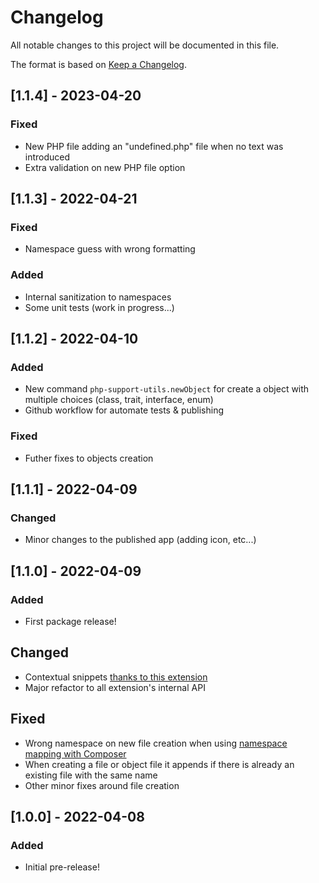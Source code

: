 # Changelog

All notable changes to this project will be documented in this file.

The format is based on [Keep a Changelog](https://keepachangelog.com/en/1.0.0/).

## [1.1.4] - 2023-04-20

### Fixed

- New PHP file adding an "undefined.php" file when no text was introduced
- Extra validation on new PHP file option

## [1.1.3] - 2022-04-21

### Fixed

- Namespace guess with wrong formatting

### Added

- Internal sanitization to namespaces
- Some unit tests (work in progress...)

## [1.1.2] - 2022-04-10

### Added

- New command `php-support-utils.newObject` for create a object with multiple choices (class, trait, interface, enum)
- Github workflow for automate tests & publishing

### Fixed

- Futher fixes to objects creation

## [1.1.1] - 2022-04-09

### Changed

- Minor changes to the published app (adding icon, etc...)

## [1.1.0] - 2022-04-09

### Added

- First package release!

## Changed

- Contextual snippets [thanks to this extension](https://marketplace.visualstudio.com/items?itemName=brpaz.contextual-snips)
- Major refactor to all extension's internal API

## Fixed

- Wrong namespace on new file creation when using [namespace mapping with Composer](https://getcomposer.org/doc/04-schema.md#autoload)
- When creating a file or object file it appends if there is already an existing file with the same name
- Other minor fixes around file creation

## [1.0.0] - 2022-04-08

### Added

- Initial pre-release! 
